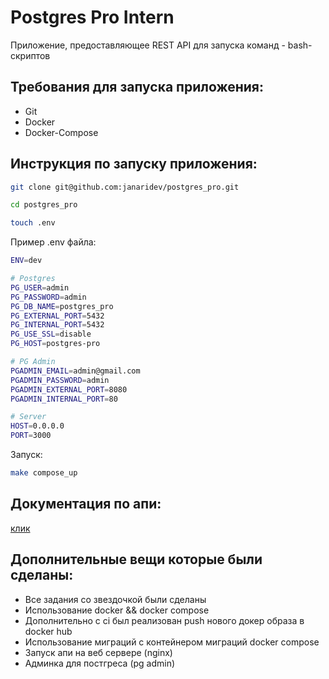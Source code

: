 <h1>Postgres Pro Intern</h1>

Приложение, предоставляющее REST API для запуска команд - bash-скриптов

<h2>Требования для запуска приложения:</h2>
<ul>
    <li>Git</li>
    <li>Docker</li>
    <li>Docker-Compose</li>
</ul>

<h2>Инструкция по запуску приложения:</h2>

```bash
git clone git@github.com:janaridev/postgres_pro.git
```

```bash
cd postgres_pro
```

```bash
touch .env
```

Пример .env файла:

```bash
ENV=dev

# Postgres
PG_USER=admin
PG_PASSWORD=admin
PG_DB_NAME=postgres_pro
PG_EXTERNAL_PORT=5432
PG_INTERNAL_PORT=5432
PG_USE_SSL=disable
PG_HOST=postgres-pro

# PG Admin
PGADMIN_EMAIL=admin@gmail.com
PGADMIN_PASSWORD=admin
PGADMIN_EXTERNAL_PORT=8080
PGADMIN_INTERNAL_PORT=80

# Server
HOST=0.0.0.0
PORT=3000
```

Запуск:

```bash
make compose_up
```

<h2>Документация по апи:</h2>
<a href='https://documenter.getpostman.com/view/23019615/2sA3JNZzQG'>клик</a>

<h2>Дополнительные вещи которые были сделаны:</h2>
<ul>
    <li>Все задания со звездочкой были сделаны</li>
    <li>Использование docker && docker compose</li>
    <li>Дополнительно с ci был реализован push нового докер образа в docker hub</li>
    <li>Использование миграций с контейнером миграций docker compose</li>
    <li>Запуск апи на веб сервере (nginx)</li>
    <li>Админка для постгреса (pg admin)</li>
</ul>
